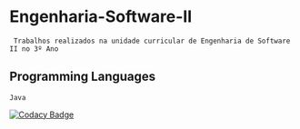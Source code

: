 # Engenharia-Software-II
```
 Trabalhos realizados na unidade curricular de Engenharia de Software II no 3º Ano
```

## Programming Languages
```alpha
Java
```

[![Codacy Badge](https://api.codacy.com/project/badge/Grade/25d62f9717df4d7da702634241f59207)](https://www.codacy.com/manual/7Backwards/Engenharia-Software-II?utm_source=github.com&amp;utm_medium=referral&amp;utm_content=7Backwards/Engenharia-Software-II&amp;utm_campaign=Badge_Grade)
